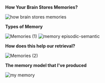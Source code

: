 **How Your Brain Stores Memories?**

![how brain stores memories](https://github.com/user-attachments/assets/4eafe237-f806-4c59-a3f8-cb34c8c41d94)

**Types of Memory**

![Memories (1)](https://github.com/user-attachments/assets/c0eb332c-c1c3-4c68-901f-4142093dc26b)
![memory episodic-semantic](https://github.com/user-attachments/assets/3366b96f-d046-420a-9317-c40137da24c6)

**How does this help our retrieval?**

![Memories (2)](https://github.com/user-attachments/assets/c7704ceb-898b-464a-a226-3b11649899cc)

**The memory model that I've produced**

![my memory](https://github.com/user-attachments/assets/1c09b509-dea0-41f6-8c75-ba29e3b3fb53)
